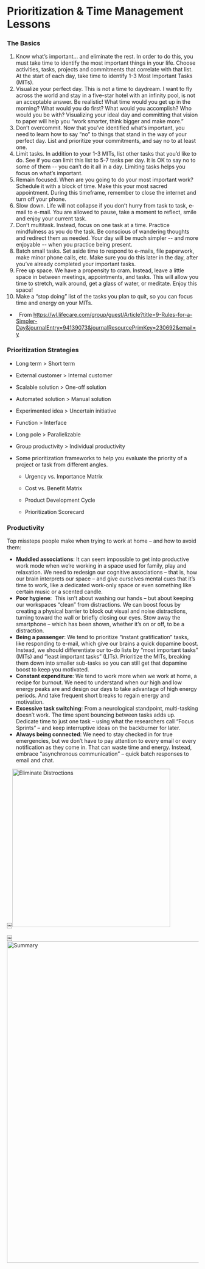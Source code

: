# Prioritization & Time Management Lessons

### The Basics

1. Know what’s important… and eliminate the rest. In order to do this, you must take time to identify the most important things in your life. Choose activities, tasks, projects and commitments that correlate with that list. At the start of each day, take time to identify 1-3 Most Important Tasks (MITs).
2. Visualize your perfect day. This is not a time to daydream. I want to fly across the world and stay in a five-star hotel with an infinity pool, is not an acceptable answer. Be realistic! What time would you get up in the morning? What would you do first? What would you accomplish? Who would you be with? Visualizing your ideal day and committing that vision to paper will help you “work smarter, think bigger and make more.”
3. Don’t overcommit. Now that you’ve identified what’s important, you need to learn how to say “no” to things that stand in the way of your perfect day. List and prioritize your commitments, and say no to at least one.
4. Limit tasks. In addition to your 1-3 MITs, list other tasks that you’d like to do. See if you can limit this list to 5-7 tasks per day. It is OK to say no to some of them -- you can’t do it all in a day. Limiting tasks helps you focus on what’s important.
5. Remain focused. When are you going to do your most important work? Schedule it with a block of time. Make this your most sacred appointment. During this timeframe, remember to close the internet and turn off your phone.
6. Slow down. Life will not collapse if you don’t hurry from task to task, e-mail to e-mail. You are allowed to pause, take a moment to reflect, smile and enjoy your current task.
7. Don’t multitask. Instead, focus on one task at a time. Practice mindfulness as you do the task. Be conscious of wandering thoughts and redirect them as needed. Your day will be much simpler -- and more enjoyable -- when you practice being present.
8. Batch small tasks. Set aside time to respond to e-mails, file paperwork, make minor phone calls, etc. Make sure you do this later in the day, after you’ve already completed your important tasks.
9. Free up space. We have a propensity to cram. Instead, leave a little space in between meetings, appointments, and tasks. This will allow you time to stretch, walk around, get a glass of water, or meditate. Enjoy this space!
10. Make a “stop doing” list of the tasks you plan to quit, so you can focus time and energy on your MITs.
*   From <https://wl.lifecare.com/group/guest/Article?title=9-Rules-for-a-Simpler-Day&journalEntry=94139073&journalResourcePrimKey=230692&email=y>   

### Prioritization Strategies

- Long term > Short term
- External customer > Internal customer
- Scalable solution > One-off solution
- Automated solution > Manual solution
- Experimented idea > Uncertain initiative
- Function > Interface
- Long pole > Parallelizable
- Group productivity > Individual productivity


- Some prioritization frameworks to help you evaluate the priority of a project or task from different angles.

    - Urgency vs. Importance Matrix

    - Cost vs. Benefit Matrix

    - Product Development Cycle

    - Prioritization Scorecard


### Productivity
Top missteps people make when trying to work at home – and how to avoid them:
* **Muddled associations**: It can seem impossible to get into productive work mode when we’re working in a space used for family, play and relaxation. We need to redesign our cognitive associations – that is, how our brain interprets our space – and give ourselves mental cues that it’s time to work, like a dedicated work-only space or even something like certain music or a scented candle.
* **Poor hygiene**:  This isn’t about washing our hands – but about keeping our workspaces “clean” from distractions. We can boost focus by creating a physical barrier to block out visual and noise distractions, turning toward the wall or briefly closing our eyes. Stow away the smartphone – which has been shown, whether it’s on or off, to be a distraction.
* **Being a passenger**: We tend to prioritize “instant gratification” tasks, like responding to e-mail, which give our brains a quick dopamine boost. Instead, we should differentiate our to-do lists by “most important tasks” (MITs) and “least important tasks” (LITs). Prioritize the MITs, breaking them down into smaller sub-tasks so you can still get that dopamine boost to keep you motivated.
* **Constant expenditure**: We tend to work more when we work at home, a recipe for burnout. We need to understand when our high and low energy peaks are and design our days to take advantage of high energy periods. And take frequent short breaks to regain energy and motivation.
* **Excessive task switching**: From a neurological standpoint, multi-tasking doesn’t work. The time spent bouncing between tasks adds up. Dedicate time to just one task – using what the researchers call “Focus Sprints” – and keep interruptive ideas on the backburner for later.
* **Always being connected**: We need to stay checked in for true emergencies, but we don’t have to pay attention to every email or every notification as they come in. That can waste time and energy. Instead, embrace “asynchronous communication” – quick batch responses to email and chat.

￼<img width="415" alt="Eliminate Distroctions" src="https://user-images.githubusercontent.com/38814086/155181245-561e5fb1-19b1-4bdf-9b2f-4ad160dfd944.png">

￼<img width="843" alt="Summary" src="https://user-images.githubusercontent.com/38814086/155181296-1eb697ea-a436-4374-8666-57ca70cd37d9.png">

